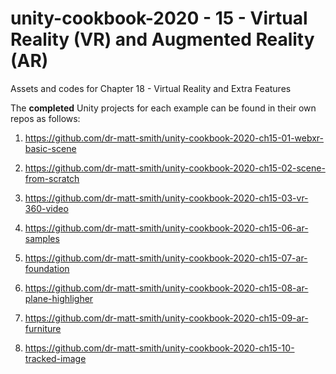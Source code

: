 # unity-cookbook-2020 - 15 - Virtual Reality (VR) and Augmented Reality (AR)
Assets and codes for Chapter 18 - Virtual Reality and Extra Features

The **completed** Unity projects for each example can be found in their own repos as follows:

1. https://github.com/dr-matt-smith/unity-cookbook-2020-ch15-01-webxr-basic-scene

1. https://github.com/dr-matt-smith/unity-cookbook-2020-ch15-02-scene-from-scratch

1. https://github.com/dr-matt-smith/unity-cookbook-2020-ch15-03-vr-360-video

1. https://github.com/dr-matt-smith/unity-cookbook-2020-ch15-06-ar-samples

1. https://github.com/dr-matt-smith/unity-cookbook-2020-ch15-07-ar-foundation

1. https://github.com/dr-matt-smith/unity-cookbook-2020-ch15-08-ar-plane-highligher

1. https://github.com/dr-matt-smith/unity-cookbook-2020-ch15-09-ar-furniture

1. https://github.com/dr-matt-smith/unity-cookbook-2020-ch15-10-tracked-image
